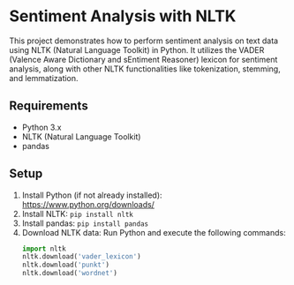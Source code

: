 # Sentiment Analysis with NLTK

This project demonstrates how to perform sentiment analysis on text data using NLTK (Natural Language Toolkit) in Python. It utilizes the VADER (Valence Aware Dictionary and sEntiment Reasoner) lexicon for sentiment analysis, along with other NLTK functionalities like tokenization, stemming, and lemmatization.

## Requirements
- Python 3.x
- NLTK (Natural Language Toolkit)
- pandas

## Setup
1. Install Python (if not already installed): https://www.python.org/downloads/
2. Install NLTK: `pip install nltk`
3. Install pandas: `pip install pandas`
4. Download NLTK data: Run Python and execute the following commands:
   ```python
   import nltk
   nltk.download('vader_lexicon')
   nltk.download('punkt')
   nltk.download('wordnet')
